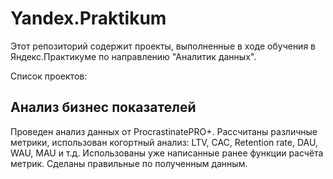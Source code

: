 # Yandex.Praktikum
Этот репозиторий содержит проекты, выполненные в ходе обучения в Яндекс.Практикуме по направлению "Аналитик данных".

Список проектов:
## Анализ бизнес показателей
Проведен анализ данных от ProcrastinatePRO+.
Рассчитаны различные метрики, использован когортный анализ: LTV, CAC, Retention rate, DAU, WAU, MAU и т.д. Использованы уже написанные ранее функции расчёта метрик. Сделаны правильные по полученным данным.
